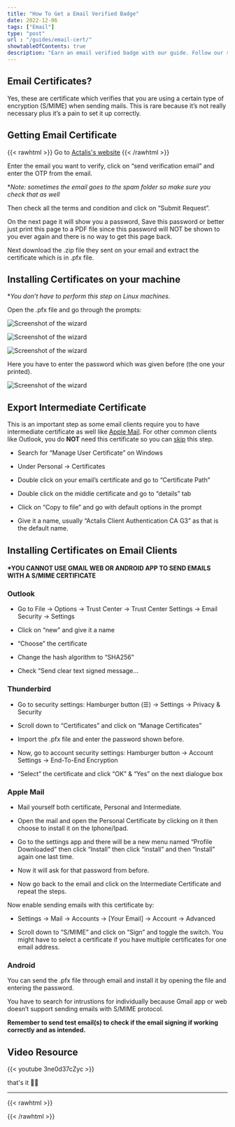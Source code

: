 ```yaml
---
title: "How To Get a Email Verified Badge"
date: 2022-12-06
tags: ["Email"]
type: "post"
url : "/guides/email-cert/"
showtableOfContents: true
description: "Earn an email verified badge with our guide. Follow our steps to verify your email and increase trust with email recipients for improved communication."
---
```


## Email Certificates?

Yes, these are certificate which verifies that you are using a certain type of encryption (S/MIME) when sending mails. This is rare because it’s not really necessary plus it’s a pain to set it up correctly.

## Getting Email Certificate

{{< rawhtml >}} 
Go to <a href="https://extrassl.actalis.it/portal/uapub/freemail?lang=en" target="_blank" rel="noopener noreferrer">Actalis's website</a>
{{< /rawhtml >}} 

Enter the email you want to verify, click on “send verification email” and enter the OTP from the email.

**Note: sometimes the email goes to the spam folder so make sure you check that as well*

Then check all the terms and condition and click on “Submit Request”.

On the next page it will show you a password, Save this password or better just print this page to a PDF file since this password will NOT be shown to you ever again and there is no way to get this page back.

Next download the .zip file they sent on your email and extract the certificate which is in .pfx file.

## Installing Certificates on your machine

**You don’t have to perform this step on Linux machines.*

Open the .pfx file and go through the prompts:

![Screenshot of the wizard](/img/guides/2022/email-cert/installing/2022.png)

![Screenshot of the wizard](/img/guides/2022/email-cert/installing/2022_1.png)

![Screenshot of the wizard](/img/guides/2022/email-cert/installing/2022_2.png)

Here you have to enter the password which was given before (the one your printed).

![Screenshot of the wizard](/img/guides/2022/email-cert/installing/2022_3.png)

## Export Intermediate Certificate

This is an important step as some email clients require you to have intermediate certificate as well like [Apple Mail](https://mansoorbarri.com/guides/email-cert/#Apple-Mail). For other common clients like Outlook, you do **NOT** need this certificate so you can [skip](https://mansoorbarri.com/guides/email-cert/#installing-certificates-on-email-clients) this step.

- Search for “Manage User Certificate” on Windows

- Under Personal -> Certificates

- Double click on your email’s certificate and go to “Certificate Path”

- Double click on the middle certificate and go to “details” tab

- Click on “Copy to file” and go with default options in the prompt

- Give it a name, usually “Actalis Client Authentication CA G3” as that is the default name.

## Installing Certificates on Email Clients

#### *YOU CANNOT USE GMAIL WEB OR ANDROID APP TO SEND EMAILS WITH A S/MIME CERTIFICATE

### Outlook

- Go to File -> Options -> Trust Center -> Trust Center Settings -> Email Security -> Settings

- Click on “new” and give it a name

- “Choose” the certificate

- Change the hash algorithm to “SHA256”

- Check “Send clear text signed message…

### Thunderbird

- Go to security settings: Hamburger button (☰) -> Settings -> Privacy & Security

- Scroll down to “Certificates” and click on “Manage Certificates”

- Import the .pfx file and enter the password shown before.

- Now, go to account security settings: Hamburger button -> Account Settings -> End-To-End Encryption

- “Select” the certificate and click “OK” & “Yes” on the next dialogue box

### Apple Mail

- Mail yourself both certificate, Personal and Intermediate.

- Open the mail and open the Personal Certificate by clicking on it then choose to install it on the Iphone/Ipad.

- Go to the settings app and there will be a new menu named “Profile Downloaded” then click “Install” then click “install” and then “Install” again one last time.

- Now it will ask for that password from before.

- Now go back to the email and click on the Intermediate Certificate and repeat the steps.

Now enable sending emails with this certificate by:

- Settings -> Mail -> Accounts -> [Your Email] -> Account -> Advanced

- Scroll down to “S/MIME” and click on “Sign” and toggle the switch. You might have to select a certificate if you have multiple certificates for one email address.

### Android
You can send the .pfx file through email and install it by opening the file and entering the password.

You have to search for intrustions for individually because Gmail app or web doesn’t support sending emails with S/MIME protocol.

**Remember to send test email(s) to check if the email signing if working correctly and as intended.**

## Video Resource

{{< youtube 3ne0d37cZyc >}}

that's it ✌🏽

-------------------------------------------------------------

{{< rawhtml >}} 
 
{{< /rawhtml >}}